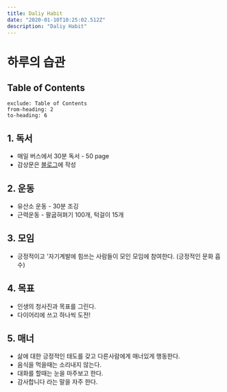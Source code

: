 ```yaml
---
title: Daliy Habit
date: "2020-01-10T10:25:02.512Z"
description: "Daliy Habit"
---
```


# 하루의 습관

## Table of Contents

```toc
exclude: Table of Contents
from-heading: 2
to-heading: 6
```

## 1. 독서

- 매일 버스에서 30분 독서 - 50 page
- 감상문은 [블로그](www.blog.alalshow.com)에 작성

## 2. 운동

- 유산소 운동 - 30분 조깅
- 근력운동 - 팔굽혀펴기 100개, 턱걸이 15개

## 3. 모임

- 긍정적이고 '자기계발에 힘쓰는 사람들이 모인 모임에 참여한다. (긍정적인 문화 흡수)

## 4. 목표

- 인생의 청사진과 목표를 그린다.
- 다이어리에 쓰고 하나씩 도전!

## 5. 매너

- 삶에 대한 긍정적인 태도를 갖고 다른사람에게 매너있게 행동한다.
- 음식을 먹을때는 소리내지 않는다.
- 대화를 할때는 눈을 마주보고 한다.
- 감사합니다 라는 말을 자주 한다.
